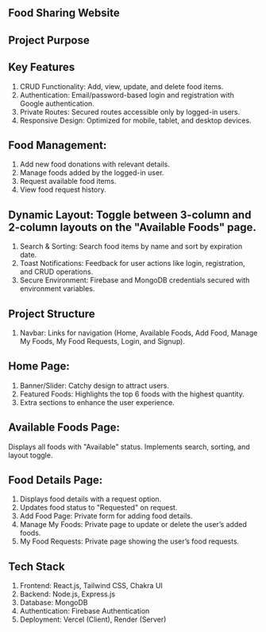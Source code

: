 ## Food Sharing Website
## Project Purpose
<!-- The Food Sharing Website is a platform designed to connect individuals and communities to reduce food waste by sharing surplus food. Users can donate, request, and manage food items securely and efficiently while maintaining user-friendly interactions. -->
## Key Features
1.  CRUD Functionality: Add, view, update, and delete food items.
2. Authentication: Email/password-based login and registration with Google authentication.
3. Private Routes: Secured routes accessible only by logged-in users.
4.  Responsive Design: Optimized for mobile, tablet, and desktop devices.
## Food Management:
1. Add new food donations with relevant details.
2. Manage foods added by the logged-in user.
3. Request available food items.
4. View food request history.
## Dynamic Layout: Toggle between 3-column and 2-column layouts on the "Available Foods" page.
1. Search & Sorting: Search food items by name and sort by expiration date.
2. Toast Notifications: Feedback for user actions like login, registration, and CRUD operations.
3. Secure Environment: Firebase and MongoDB credentials secured with environment variables.

## Project Structure
1. Navbar: Links for navigation (Home, Available Foods, Add Food, Manage My Foods, My Food Requests, Login, and Signup).
## Home Page:
1. Banner/Slider: Catchy design to attract users.
2. Featured Foods: Highlights the top 6 foods with the highest quantity.
3. Extra sections to enhance the user experience.
## Available Foods Page:
Displays all foods with "Available" status.
Implements search, sorting, and layout toggle.
## Food Details Page:
1. Displays food details with a request option.
2. Updates food status to "Requested" on request.
3. Add Food Page: Private form for adding food details.
4. Manage My Foods: Private page to update or delete the user’s added foods.
5. My Food Requests: Private page showing the user’s food requests.

## Tech Stack
1. Frontend: React.js, Tailwind CSS, Chakra UI
2. Backend: Node.js, Express.js
3. Database: MongoDB
4. Authentication: Firebase Authentication
5. Deployment: Vercel (Client), Render (Server)
